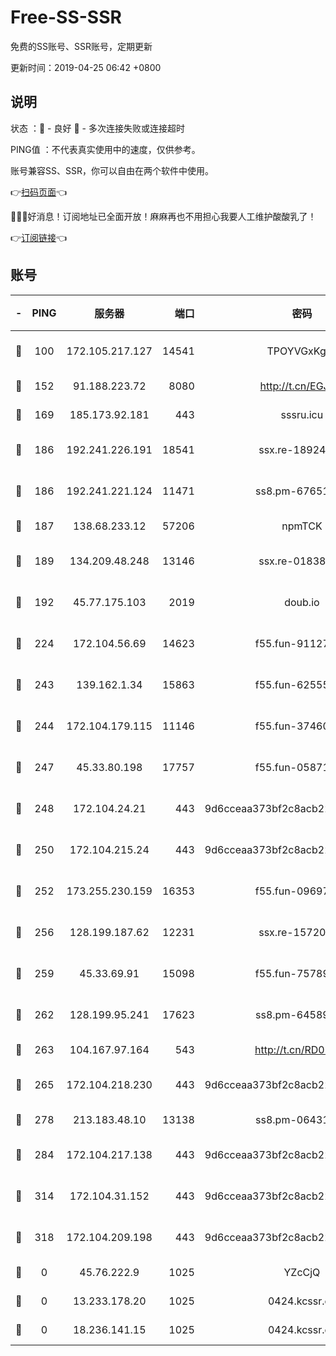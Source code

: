 # Free-SS-SSR

免费的SS账号、SSR账号，定期更新

更新时间：2019-04-25 06:42 +0800

## 说明

状态     ：🙂 - 良好 🙁 - 多次连接失败或连接超时

PING值   ：不代表真实使用中的速度，仅供参考。

账号兼容SS、SSR，你可以自由在两个软件中使用。

👉[扫码页面](https://liesauer.github.io/Free-SS-SSR/)👈

🎉🎉🎉好消息！订阅地址已全面开放！麻麻再也不用担心我要人工维护酸酸乳了！

👉[订阅链接](https://www.liesauer.net/yogurt/subscribe?ACCESS_TOKEN=DAYxR3mMaZAsaqUb)👈

## 账号

|-|PING|服务器|端口|密码|加密方式|区域|
|:----:|:----:|:-----:|-----:|:----:|:----:|:----:|
|🙂|100|172.105.217.127|14541|TPOYVGxKglpi|aes-256-cfb|JP|
|🙂|152|91.188.223.72|8080|http://t.cn/EGJIyrl|rc4-md5|RU|
|🙂|169|185.173.92.181|443|sssru.icu|rc4-md5|RU|
|🙂|186|192.241.226.191|18541|ssx.re-18924013|aes-256-cfb|US|
|🙂|186|192.241.221.124|11471|ss8.pm-67651199|aes-256-cfb|US|
|🙂|187|138.68.233.12|57206|npmTCK|rc4-md5|US|
|🙂|189|134.209.48.248|13146|ssx.re-01838958|aes-256-cfb|US|
|🙂|192|45.77.175.103|2019|doub.io|aes-128-ctr|SG|
|🙂|224|172.104.56.69|14623|f55.fun-91127667|aes-256-cfb|SG|
|🙂|243|139.162.1.34|15863|f55.fun-62555825|aes-256-cfb|SG|
|🙂|244|172.104.179.115|11146|f55.fun-37460123|aes-256-cfb|SG|
|🙂|247|45.33.80.198|17757|f55.fun-05871569|aes-256-cfb|US|
|🙂|248|172.104.24.21|443|9d6cceaa373bf2c8acb22e60b6a58be6|aes-256-cfb|US|
|🙂|250|172.104.215.24|443|9d6cceaa373bf2c8acb22e60b6a58be6|aes-256-cfb|US|
|🙂|252|173.255.230.159|16353|f55.fun-09697422|aes-256-cfb|US|
|🙂|256|128.199.187.62|12231|ssx.re-15720374|aes-256-cfb|SG|
|🙂|259|45.33.69.91|15098|f55.fun-75789534|aes-256-cfb|US|
|🙂|262|128.199.95.241|17623|ss8.pm-64589888|aes-256-cfb|SG|
|🙂|263|104.167.97.164|543|http://t.cn/RD0D7sx|rc4-md5|CA|
|🙂|265|172.104.218.230|443|9d6cceaa373bf2c8acb22e60b6a58be6|aes-256-cfb|US|
|🙂|278|213.183.48.10|13138|ss8.pm-06431567|rc4-md5|RU|
|🙂|284|172.104.217.138|443|9d6cceaa373bf2c8acb22e60b6a58be6|aes-256-cfb|US|
|🙂|314|172.104.31.152|443|9d6cceaa373bf2c8acb22e60b6a58be6|aes-256-cfb|US|
|🙂|318|172.104.209.198|443|9d6cceaa373bf2c8acb22e60b6a58be6|aes-256-cfb|US|
|🙁|0|45.76.222.9|1025|YZcCjQ|rc4-md5|JP|
|🙁|0|13.233.178.20|1025|0424.kcssr.cc|rc4-md5|IN|
|🙁|0|18.236.141.15|1025|0424.kcssr.cc|rc4-md5|US|
